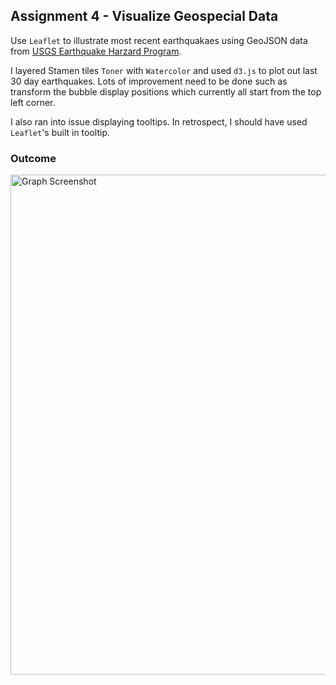 ## Assignment 4 - Visualize Geospecial Data

Use `Leaflet` to illustrate most recent earthquakaes using  GeoJSON data from [USGS Earthquake Harzard Program](https://earthquake.usgs.gov/earthquakes/feed/v1.0/csv.php).

I layered Stamen tiles `Toner` with `Watercolor` and used `d3.js` to plot out last 30 day earthquakes. Lots of improvement need to be done such as transform the bubble display positions which currently all start from the top left corner.

I also ran into issue displaying tooltips. In retrospect, I should have used `Leaflet`'s built in tooltip.

### Outcome

<img src="./Yang_Zhao_Assignment 4_Screenshot.png" width="800" alt="Graph Screenshot">
